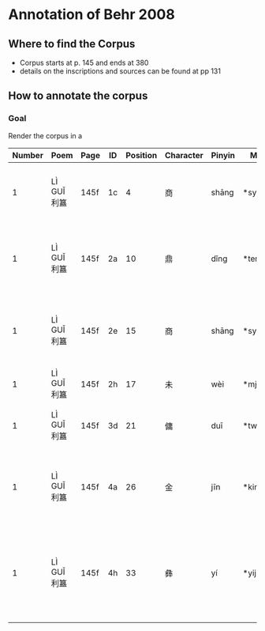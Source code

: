 # Annotation of Behr 2008

## Where to find the Corpus

* Corpus starts at p. 145 and ends at 380
* details on the inscriptions and sources can be found at pp 131

## How to annotate the corpus

### Goal

Render the corpus in a 











| Number | Poem        | Page | ID  | Position | Character | Pinyin | MC     | OC      | FQ   | GY   | Tone | Division | ?   | Final | Rhyme | Text                        | German                                                                                         |
| ---      | --- | --- | --- | ---      | ---       | ---    | ---    | ---     | ---  | ---  | ---  | ---      | --- | ---   | ---   | ---                         | ---                                                                                            |
| 1      | LÌ GUǏ 利簋 | 145f | 1c  | 4        | 商        | shāng  | *syang | *h(l)aŋ | 式羊 | 書陽 | p    | III      | k   | 陽    | A     | 珷(武王)征商A               | König Wǔ führte eine Strafexpedition gegen Shāng [A].                                          |
| 1      | LÌ GUǏ 利簋 | 145f | 2a  | 10       | 鼎        | dǐng   | *tengX | *tēŋʔ   | 都挺 | 端迥 | s    | IV       | k   | 耕    | a     | 隹(唯)甲子朝歲鼎a           | Es war am Morgen des (Zyklustag) jiǎzǐ (1), als er die suì- dǐng[a]-Opfer durchführte,         |
| 1      | LÌ GUǏ 利簋 | 145f | 2e  | 15       | 商        | shāng  | *syang | *h(l)aŋ | 式羊 | 書陽 | p    | III      | k   | 陽    | A     | 克聞夙又(有)商A             | es zu Gehör bringen konnte, daß er Shāng [A] im Sturm eingenommen hatte.                       |
| 1      | LÌ GUǏ 利簋 | 145f | 2h  | 17       | 未        | wèi    | *mjɨjH | *mujs   | 無沸 | 明未 | q    | III      | h   | 微    | B     | 辛未B                       | Am (Zyklustag) xīnwèi [B]                                                                      |
| 1      | LÌ GUǏ 利簋 | 145f | 3d  | 21       | 傭        | duī    | *twoj  | *tūj    | 都回 | 端灰 | p    |          | h   | 微    | B     | 王才(在)斬傭B               | weilte der König in der Garnison B von ? Lan                                                   |
| 1      | LÌ GUǏ 利簋 | 145f | 4a  | 26       | 金        | jīn    | *kim   | *k(r)əm | 居吟 | 見侵 | p    | III      | k   | 侵    | X     | 易(賜)又(有)事利金X         | und beschenkte den Ge- schäftsträger Lì mit Bronze [X]                                         |
| 1      | LÌ GUǏ 利簋 | 145f | 4h  | 33       | 彝        | yí     | *yij   | *ləj    | 以脂 | 以脂 | p    | III      | k   | 脂    | b     | 用乍(作)倥(檀)公寶嗂(尊)彝b | der sie verwendet, um für Herzog Tán ein wertvolles, ehrwürdiges Gefäß [b] fertigen zu lassen. |
